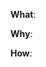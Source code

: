<!--
Thank you for your interest in this project. Please follow the following guideline to make your pull request.
-->

<!-- What changes did you make or what feature/bug did you fix? -->

**What**:

<!-- Why are these changes necessary? -->

**Why**:

<!-- How were these changes implemented? -->

**How**:

<!-- additional comments -->